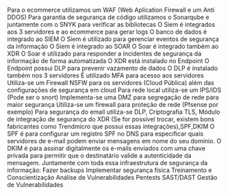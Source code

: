 Para o ecommerce utilizamos um WAF (Web Aplication Firewall e um Anti DDOS)
Para garantia de segurança de código utilizamos o Sonarqube e juntamente com o SNYK para verificar as bibliotecas
O Siem é integrados aos 3 servidores e ao ecommerce para gerar logs
O banco de dados é integrado ao SIEM
O Siem é utilizado para gerenciar eventos de segurança da informação
O Siem é integrado ao SOAR
O Soar é integrado também ao XDR
O Soar é utilizado para responder a incidentes de segurança da informação de forma automatizada
O XDR está instalado no Endpoint
O Endpoint possui DLP para prevenir vazamento de dados
O DLP é instalado também nos 3 servidores
É utilizado MFA para acesso aos servidores
Utiliza-se um Firewall NSFW para os servidores (Cloud Pública) além das configurações de segurança em cloud
Para rede local utiliza-se um IPS/IDS (Pode ser o snort)
Implementa-se uma DMZ para segregação de rede para maior segurança
Utiliza-se um firewall para proteção de rede (Pfsense por exemplo)
Para segurança do email utiliza-se DLP, Criptografia TLS, Módulo de integração de segurança do XDR (Se for possível trocar, existem bons fabricantes como Trendmicro que possui essas integrações),SPF,DKIM
O SPF é para configurar um registro SPF no DNS para especificar quais servidores de e-mail podem enviar mensagens em nome do seu domínio.
O DKIM é para assinar digitalmente os e-mails enviados com uma chave privada para permitir que o destinatário valide a autenticidade da mensagem.
Juntamente com toda essa infraestrutura de segurança da informação:
Fazer backups
Implementar segurança física
Treinamento e Conscientização
Análise de Vulnerabilidades
Pentests
SAST/DAST
Gestão de Vulnerabilidades


